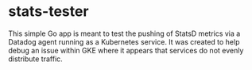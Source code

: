 # stats-tester

This simple Go app is meant to test the pushing of StatsD metrics via a Datadog agent
running as a Kubernetes service. It was created to help debug an issue within GKE where
it appears that services do not evenly distribute traffic.